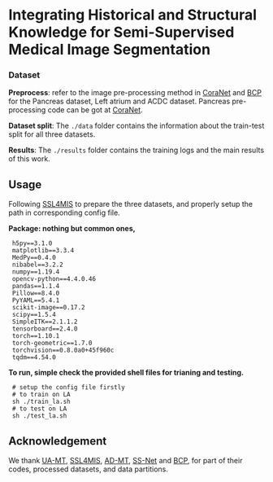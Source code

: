 # Integrating Historical and Structural Knowledge for Semi-Supervised Medical Image Segmentation

### Dataset

**Preprocess**: refer to the image pre-processing method in [CoraNet](https://github.com/koncle/CoraNet) and [BCP](https://github.com/DeepMed-Lab-ECNU/BCP) for the Pancreas dataset, Left atrium and ACDC dataset. Pancreas pre-processing code can be got at [CoraNet](https://github.com/koncle/CoraNet).

**Dataset split**: The `./data` folder contains the information about the train-test split for all three datasets.

**Results**: The `./results` folder contains the training logs and the main results of this work.


## Usage

Following [SSL4MIS](https://github.com/HiLab-git/SSL4MIS) to prepare the three datasets, and properly setup the path in corresponding config file.

**Package: nothing but common ones,**

```
 h5py==3.1.0
 matplotlib==3.3.4
 MedPy==0.4.0
 nibabel==3.2.2
 numpy==1.19.4
 opencv-python==4.4.0.46
 pandas==1.1.4
 Pillow==8.4.0
 PyYAML==5.4.1
 scikit-image==0.17.2
 scipy==1.5.4
 SimpleITK==2.1.1.2
 tensorboard==2.4.0
 torch==1.10.1
 torch-geometric==1.7.0
 torchvision==0.8.0a0+45f960c
 tqdm==4.54.0
```

**To run, simple check the provided shell files for trianing and testing.**

```
 # setup the config file firstly
 # to train on LA
 sh ./train_la.sh
 # to test on LA
 sh ./test_la.sh
```

## Acknowledgement

We thank [UA-MT](https://github.com/yulequan/UA-MT), [SSL4MIS](https://github.com/HiLab-git/SSL4MIS), [AD-MT](https://github.com/ZhenZHAO/AD-MT), [SS-Net](https://github.com/ycwu1997/SS-Net) and [BCP](https://github.com/DeepMed-Lab-ECNU/BCP), for part of their codes, processed datasets, and data partitions.